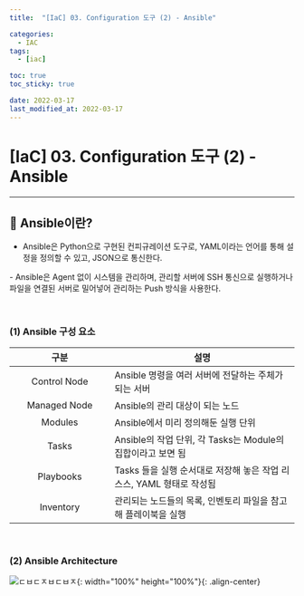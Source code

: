 ```yaml
---
title:  "[IaC] 03. Configuration 도구 (2) - Ansible" 

categories:
  - IAC
tags:
  - [iac]

toc: true
toc_sticky: true

date: 2022-03-17
last_modified_at: 2022-03-17
---
```

# [IaC] 03. Configuration 도구 (2) - Ansible
---

<style>
table {
    font-size: 12pt;
}
table th:first-of-type {
    width: 5%;
}
table th:nth-of-type(2) {
    width: 15%;
}
table th:nth-of-type(3) {
    width: 50%;
}
table th:nth-of-type(4) {
    width: 30%;
}
</style>

## 🔔 Ansible이란?

- Ansible은 Python으로 구현된 컨피규레이션 도구로, YAML이라는 언어를 통해 설정을 정의할 수 있고, JSON으로 통신한다.

​- Ansible은 Agent 없이 시스템을 관리하며, 관리할 서버에 SSH 통신으로 실행하거나 파일을 연결된 서버로 밀어넣어 관리하는 Push 방식을 사용한다.

<br>

### (1) Ansible 구성 요소

|구분|설명|
|:---:|---|
|Control Node|Ansible 명령을 여러 서버에 전달하는 주체가 되는 서버|
|Managed Node|Ansible의 관리 대상이 되는 노드|
|Modules|Ansible에서 미리 정의해둔 실행 단위|
|Tasks|Ansible의 작업 단위, 각 Tasks는 Module의 집합이라고 보면 됨|
|Playbooks|Tasks 들을 실행 순서대로 저장해 놓은 작업 리스스, YAML 형태로 작성됨|
|Inventory|관리되는 노드들의 목록, 인벤토리 파일을 참고해 플레이북을 실행|

<br>

### (2) Ansible Architecture

![ㄷㅂㄷㅈㅂㄷㅂㅈ](https://user-images.githubusercontent.com/42735894/223166384-4fd5bf59-f230-4045-8f40-5f5b53666206.png){: width="100%" height="100%"}{: .align-center}

<br>